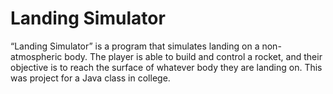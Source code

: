 # Landing Simulator
“Landing Simulator” is a program that simulates landing on a non-atmospheric body. The player is able to build and control a rocket, and their objective is to reach the surface of whatever body they are landing on. This was project for a Java class in college.
